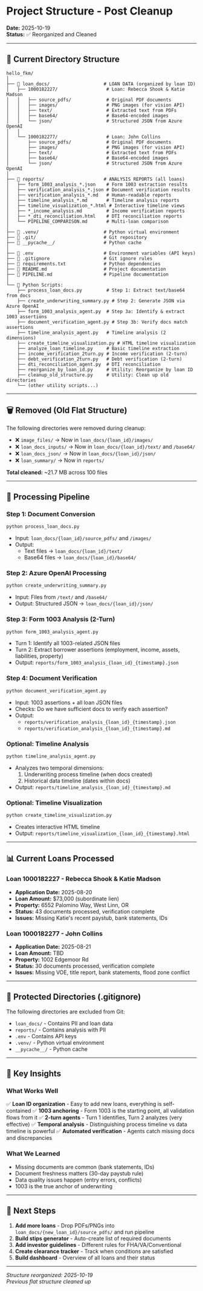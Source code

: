 # Project Structure - Post Cleanup

**Date:** 2025-10-19  
**Status:** ✅ Reorganized and Cleaned

---

## 📁 Current Directory Structure

```
hello_fkm/
│
├── 📂 loan_docs/                    # LOAN DATA (organized by loan ID)
│   ├── 1000182227/                  # Loan: Rebecca Shook & Katie Madson
│   │   ├── source_pdfs/             # Original PDF documents
│   │   ├── images/                  # PNG images (for vision API)
│   │   ├── text/                    # Extracted text from PDFs
│   │   ├── base64/                  # Base64-encoded images
│   │   └── json/                    # Structured JSON from Azure OpenAI
│   │
│   └── 1000182277/                  # Loan: John Collins
│       ├── source_pdfs/             # Original PDF documents
│       ├── images/                  # PNG images (for vision API)
│       ├── text/                    # Extracted text from PDFs
│       ├── base64/                  # Base64-encoded images
│       └── json/                    # Structured JSON from Azure OpenAI
│
├── 📂 reports/                      # ANALYSIS REPORTS (all loans)
│   ├── form_1003_analysis_*.json    # Form 1003 extraction results
│   ├── verification_analysis_*.json # Document verification results
│   ├── verification_analysis_*.md   # Human-readable reports
│   ├── timeline_analysis_*.md       # Timeline analysis reports
│   ├── timeline_visualization_*.html # Interactive timeline views
│   ├── *_income_analysis.md         # Income verification reports
│   ├── *_dti_reconciliation.html    # DTI reconciliation reports
│   └── PIPELINE_COMPARISON.md       # Multi-loan comparison
│
├── 📂 .venv/                        # Python virtual environment
├── 📂 .git/                         # Git repository
├── 📂 __pycache__/                  # Python cache
│
├── 📄 .env                          # Environment variables (API keys)
├── 📄 .gitignore                    # Git ignore rules
├── 📄 requirements.txt              # Python dependencies
├── 📄 README.md                     # Project documentation
├── 📄 PIPELINE.md                   # Pipeline documentation
│
└── 📜 Python Scripts:
    ├── process_loan_docs.py         # Step 1: Extract text/base64 from docs
    ├── create_underwriting_summary.py # Step 2: Generate JSON via Azure OpenAI
    ├── form_1003_analysis_agent.py  # Step 3a: Identify & extract 1003 assertions
    ├── document_verification_agent.py # Step 3b: Verify docs match assertions
    ├── timeline_analysis_agent.py   # Timeline analysis (2 dimensions)
    ├── create_timeline_visualization.py # HTML timeline visualization
    ├── analyze_loan_timeline.py     # Basic timeline extraction
    ├── income_verification_2turn.py # Income verification (2-turn)
    ├── debt_verification_2turn.py   # Debt verification (2-turn)
    ├── dti_reconciliation_agent.py  # DTI reconciliation
    ├── reorganize_by_loan_id.py     # Utility: Reorganize by loan ID
    ├── cleanup_old_structure.py     # Utility: Clean up old directories
    └── (other utility scripts...)
```

---

## 🗑️ Removed (Old Flat Structure)

The following directories were removed during cleanup:
- ❌ `image_files/` → Now in `loan_docs/{loan_id}/images/`
- ❌ `loan_docs_inputs/` → Now in `loan_docs/{loan_id}/text/` and `/base64/`
- ❌ `loan_docs_json/` → Now in `loan_docs/{loan_id}/json/`
- ❌ `loan_summary/` → Now in `reports/`

**Total cleaned:** ~21.7 MB across 100 files

---

## 🔄 Processing Pipeline

### **Step 1: Document Conversion**
```bash
python process_loan_docs.py
```
- Input: `loan_docs/{loan_id}/source_pdfs/` and `/images/`
- Output: 
  - Text files → `loan_docs/{loan_id}/text/`
  - Base64 files → `loan_docs/{loan_id}/base64/`

### **Step 2: Azure OpenAI Processing**
```bash
python create_underwriting_summary.py
```
- Input: Files from `/text/` and `/base64/`
- Output: Structured JSON → `loan_docs/{loan_id}/json/`

### **Step 3: Form 1003 Analysis (2-Turn)**
```bash
python form_1003_analysis_agent.py
```
- Turn 1: Identify all 1003-related JSON files
- Turn 2: Extract borrower assertions (employment, income, assets, liabilities, property)
- Output: `reports/form_1003_analysis_{loan_id}_{timestamp}.json`

### **Step 4: Document Verification**
```bash
python document_verification_agent.py
```
- Input: 1003 assertions + all loan JSON files
- Checks: Do we have sufficient docs to verify each assertion?
- Output: 
  - `reports/verification_analysis_{loan_id}_{timestamp}.json`
  - `reports/verification_analysis_{loan_id}_{timestamp}.md`

### **Optional: Timeline Analysis**
```bash
python timeline_analysis_agent.py
```
- Analyzes two temporal dimensions:
  1. Underwriting process timeline (when docs created)
  2. Historical data timeline (dates within docs)
- Output: `reports/timeline_analysis_{loan_id}_{timestamp}.md`

### **Optional: Timeline Visualization**
```bash
python create_timeline_visualization.py
```
- Creates interactive HTML timeline
- Output: `reports/timeline_visualization_{loan_id}_{timestamp}.html`

---

## 📊 Current Loans Processed

### Loan 1000182227 - Rebecca Shook & Katie Madson
- **Application Date:** 2025-08-20
- **Loan Amount:** $73,000 (subordinate lien)
- **Property:** 6552 Palomino Way, West Linn, OR
- **Status:** 43 documents processed, verification complete
- **Issues:** Missing Katie's recent paystub, bank statements, IDs

### Loan 1000182277 - John Collins
- **Application Date:** 2025-08-21
- **Loan Amount:** TBD
- **Property:** 1002 Edgemoor Rd
- **Status:** 30 documents processed, verification complete
- **Issues:** Missing VOE, title report, bank statements, flood zone conflict

---

## 🔐 Protected Directories (.gitignore)

The following directories are excluded from Git:
- `loan_docs/` - Contains PII and loan data
- `reports/` - Contains analysis with PII
- `.env` - Contains API keys
- `.venv/` - Python virtual environment
- `__pycache__/` - Python cache

---

## 🎯 Key Insights

### What Works Well
✅ **Loan ID organization** - Easy to add new loans, everything is self-contained
✅ **1003 anchoring** - Form 1003 is the starting point, all validation flows from it
✅ **2-turn agents** - Turn 1 identifies, Turn 2 analyzes (very effective)
✅ **Temporal analysis** - Distinguishing process timeline vs data timeline is powerful
✅ **Automated verification** - Agents catch missing docs and discrepancies

### What We Learned
- Missing documents are common (bank statements, IDs)
- Document freshness matters (30-day paystub rule)
- Data quality issues happen (entry errors, conflicts)
- 1003 is the true anchor of underwriting

---

## 📝 Next Steps

1. **Add more loans** - Drop PDFs/PNGs into `loan_docs/{new_loan_id}/source_pdfs/` and run pipeline
2. **Build stips generator** - Auto-create list of required documents
3. **Add investor guidelines** - Different rules for FHA/VA/Conventional
4. **Create clearance tracker** - Track when conditions are satisfied
5. **Build dashboard** - Overview of all loans and their status

---

*Structure reorganized: 2025-10-19*  
*Previous flat structure cleaned up*
